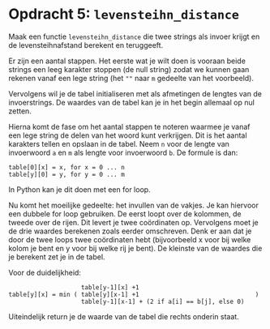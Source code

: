 # Opdracht 5: `levensteihn_distance`

Maak een functie `levensteihn_distance` die twee strings als invoer krijgt en de
levensteihnafstand berekent en teruggeeft.

Er zijn een aantal stappen. Het eerste wat je wilt doen is vooraan beide strings
een leeg karakter stoppen (de null string) zodat we kunnen gaan rekenen vanaf
een lege string (het `""` naar `m` gedeelte van het voorbeeld).

Vervolgens wil je de tabel initialiseren met als afmetingen de lengtes van de
invoerstrings. De waardes van de tabel kan je in het begin allemaal op nul
zetten.

Hierna komt de fase om het aantal stappen te noteren waarmee je vanaf een lege
string de delen van het woord kunt verkrijgen.  Dit is het aantal karakters
tellen en opslaan in de tabel. Neem `n` voor de lengte van invoerwoord `a` en
`m` als lengte voor invoerwoord `b`.  De formule is dan:

    table[0][x] = x, for x = 0 ... n
    table[y][0] = y, for y = 0 ... m

In Python kan je dit doen met een for loop.

Nu komt het moeilijke gedeelte: het invullen van de vakjes. Je kan hiervoor
een dubbele for loop gebruiken. De eerst loopt over de kolommen, de tweede over
de rijen. Dit levert je twee coördinaten op. Vervolgens moet je de drie waardes
berekenen zoals eerder omschreven. Denk er aan dat je door de twee loops twee
coördinaten hebt (bijvoorbeeld x voor bij welke kolom je bent en y voor bij
welke rij je bent). De kleinste van de waardes die je berekent zet je in de
tabel.

Voor de duidelijkheid:

                        table[y-1][x] +1
    table[y][x] = min ( table[y][x-1] +1                                )
                        table[y-1][x-1] + (2 if a[i] == b[j], else 0)

Uiteindelijk return je de waarde van de tabel die rechts onderin staat.

